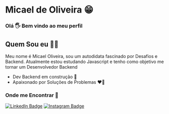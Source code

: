 # Micael de Oliveira 😁

### Olá 🖐 Bem vindo ao meu perfil
## Quem Sou eu 🧔🏻 
Meu nome é Micael Oliveira, sou um autodidata fascinado por Desafios e Backend. Atualmente estou estudando Javascript e tenho como objetivo me tornar um Desenvolvedor Backend

- Dev Backend em construção 🚀
- Apaixonado por Soluções de Problemas ❤🤯

### Onde me Encontrar 📌
[![LinkedIn Badge](https://img.shields.io/badge/-MicaelOliveira-6495ED?style=flat-square&labelColor=6495ED&logo=linkedin&logoColor=white&link=https://www.linkedin.com/in/MicaelOliveira)](https://www.linkedin.com/in/micaeloliveira-ms)
[![Instagram Badge](https://img.shields.io/badge/-@MicaelOlivera-DD2A7B?style=flat-square&labelColor=DD2A7B&logo=instagram&logoColor=white&link=https://www.instagram.com/MicaelOliveira)](https://www.instagram.com/micael37oliveira_/)


